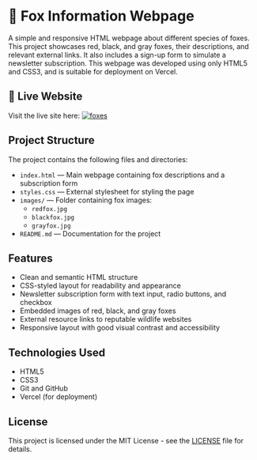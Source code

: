 # 🦊 Fox Information Webpage

A simple and responsive HTML webpage about different species of foxes. This project showcases red, black, and gray foxes, their descriptions, and relevant external links. It also includes a sign-up form to simulate a newsletter subscription.
This webpage was developed using only HTML5 and CSS3, and is suitable for deployment on Vercel.

## 🔗 Live Website

Visit the live site here:  [![foxes](https://img.shields.io/badge/-Vercel-000f10?style=flat&logo=vercel&logoColor=white)](https://foxes-chi.vercel.app/)

## Project Structure

The project contains the following files and directories:
- `index.html` — Main webpage containing fox descriptions and a subscription form
- `styles.css` — External stylesheet for styling the page
- `images/` — Folder containing fox images:
  - `redfox.jpg`
  - `blackfox.jpg`
  - `grayfox.jpg`
- `README.md` — Documentation for the project

## Features
- Clean and semantic HTML structure
- CSS-styled layout for readability and appearance
- Newsletter subscription form with text input, radio buttons, and checkbox
- Embedded images of red, black, and gray foxes
- External resource links to reputable wildlife websites
- Responsive layout with good visual contrast and accessibility


## Technologies Used
- HTML5
- CSS3
- Git and GitHub
- Vercel (for deployment)


## License
This project is licensed under the MIT License - see the [LICENSE](https://github.com/snehs19space/100_Projects/blob/main/LICENSE) file for details.
